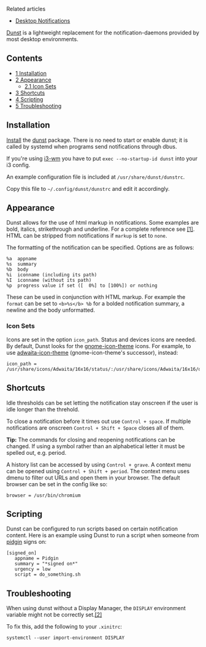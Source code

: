 Related articles

*   [Desktop Notifications](/index.php/Desktop_Notifications "Desktop Notifications")

[Dunst](https://dunst-project.org/) is a lightweight replacement for the notification-daemons provided by most desktop environments.

## Contents

*   [1 Installation](#Installation)
*   [2 Appearance](#Appearance)
    *   [2.1 Icon Sets](#Icon_Sets)
*   [3 Shortcuts](#Shortcuts)
*   [4 Scripting](#Scripting)
*   [5 Troubleshooting](#Troubleshooting)

## Installation

[Install](/index.php/Install "Install") the [dunst](https://www.archlinux.org/packages/?name=dunst) package. There is no need to start or enable dunst; it is called by systemd when programs send notifications through dbus.

If you're using [i3-wm](https://www.archlinux.org/packages/?name=i3-wm) you have to put `exec --no-startup-id dunst` into your i3 config.

An example configuration file is included at `/usr/share/dunst/dunstrc`.

Copy this file to `~/.config/dunst/dunstrc` and edit it accordingly.

## Appearance

Dunst allows for the use of html markup in notifications. Some examples are bold, italics, strikethrough and underline. For a complete reference see [[1]](https://developer.gnome.org/pango/stable/PangoMarkupFormat.html). HTML can be stripped from notifications if `markup` is set to `none`.

The formatting of the notification can be specified. Options are as follows:

```
%a  appname
%s  summary
%b  body
%i  iconname (including its path)
%I  iconname (without its path)
%p  progress value if set ([  0%] to [100%]) or nothing

```

These can be used in conjunction with HTML markup. For example the `format` can be set to `<b>%s</b>
%b` for a bolded notification summary, a newline and the body unformatted.

### Icon Sets

Icons are set in the option `icon_path`. Status and devices icons are needed. By default, Dunst looks for the [gnome-icon-theme](https://www.archlinux.org/packages/?name=gnome-icon-theme) icons. For example, to use [adwaita-icon-theme](https://www.archlinux.org/packages/?name=adwaita-icon-theme) (gnome-icon-theme's successor), instead:

```
icon_path = /usr/share/icons/Adwaita/16x16/status/:/usr/share/icons/Adwaita/16x16/devices/

```

## Shortcuts

Idle thresholds can be set letting the notification stay onscreen if the user is idle longer than the threhold.

To close a notification before it times out use `Control + space`. If multiple notifications are onscreen `Control + Shift + Space` closes all of them.

**Tip:** The commands for closing and reopening notifications can be changed. If using a symbol rather than an alphabetical letter it must be spelled out, e.g. period.

A history list can be accessed by using `Control + grave`. A context menu can be opened using `Control + Shift + period`. The context menu uses dmenu to filter out URLs and open them in your browser. The default browser can be set in the config like so:

```
browser = /usr/bin/chromium 

```

## Scripting

Dunst can be configured to run scripts based on certain notification content. Here is an example using Dunst to run a script when someone from [pidgin](https://www.archlinux.org/packages/?name=pidgin) signs on:

```
[signed_on]
   appname = Pidgin
   summary = "*signed on*"
   urgency = low
   script = do_something.sh

```

## Troubleshooting

When using dunst without a Display Manager, the `DISPLAY` environment variable might not be correctly set.[[2]](https://github.com/dunst-project/dunst/issues/347)

To fix this, add the following to your `.xinitrc`:

```
systemctl --user import-environment DISPLAY

```